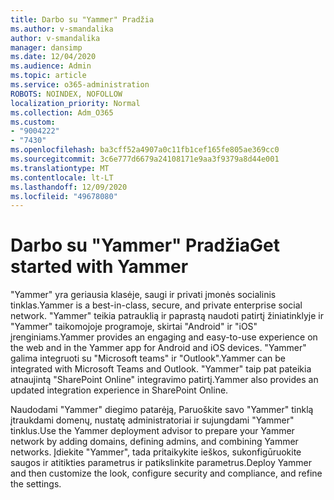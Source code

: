```yaml
---
title: Darbo su "Yammer" Pradžia
ms.author: v-smandalika
author: v-smandalika
manager: dansimp
ms.date: 12/04/2020
ms.audience: Admin
ms.topic: article
ms.service: o365-administration
ROBOTS: NOINDEX, NOFOLLOW
localization_priority: Normal
ms.collection: Adm_O365
ms.custom:
- "9004222"
- "7430"
ms.openlocfilehash: ba3cff52a4907a0c11fb1cef165fe805ae369cc0
ms.sourcegitcommit: 3c6e777d6679a24108171e9aa3f9379a8d44e001
ms.translationtype: MT
ms.contentlocale: lt-LT
ms.lasthandoff: 12/09/2020
ms.locfileid: "49678080"
---
```

# <a name="get-started-with-yammer"></a><span data-ttu-id="87e27-102">Darbo su "Yammer" Pradžia</span><span class="sxs-lookup"><span data-stu-id="87e27-102">Get started with Yammer</span></span>

<span data-ttu-id="87e27-103">"Yammer" yra geriausia klasėje, saugi ir privati įmonės socialinis tinklas.</span><span class="sxs-lookup"><span data-stu-id="87e27-103">Yammer is a best-in-class, secure, and private enterprise social network.</span></span> <span data-ttu-id="87e27-104">"Yammer" teikia patrauklią ir paprastą naudoti patirtį žiniatinklyje ir "Yammer" taikomojoje programoje, skirtai "Android" ir "iOS" įrenginiams.</span><span class="sxs-lookup"><span data-stu-id="87e27-104">Yammer provides an engaging and easy-to-use experience on the web and in the Yammer app for Android and iOS devices.</span></span> <span data-ttu-id="87e27-105">"Yammer" galima integruoti su "Microsoft teams" ir "Outlook".</span><span class="sxs-lookup"><span data-stu-id="87e27-105">Yammer can be integrated with Microsoft Teams and Outlook.</span></span> <span data-ttu-id="87e27-106">"Yammer" taip pat pateikia atnaujintą "SharePoint Online" integravimo patirtį.</span><span class="sxs-lookup"><span data-stu-id="87e27-106">Yammer also provides an updated integration experience in SharePoint Online.</span></span>

<span data-ttu-id="87e27-107">Naudodami "Yammer" diegimo patarėją, Paruoškite savo "Yammer" tinklą įtraukdami domenų, nustatę administratoriai ir sujungdami "Yammer" tinklus.</span><span class="sxs-lookup"><span data-stu-id="87e27-107">Use the Yammer deployment advisor to prepare your Yammer network by adding domains, defining admins, and combining Yammer networks.</span></span> <span data-ttu-id="87e27-108">Įdiekite "Yammer", tada pritaikykite ieškos, sukonfigūruokite saugos ir atitikties parametrus ir patikslinkite parametrus.</span><span class="sxs-lookup"><span data-stu-id="87e27-108">Deploy Yammer and then customize the look, configure security and compliance, and refine the settings.</span></span>